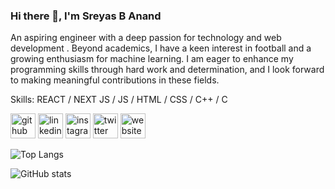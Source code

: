 ### Hi there 👋, I'm Sreyas B Anand
An aspiring engineer with a deep passion for technology and web development . Beyond academics, I have a keen interest in football and a growing enthusiasm for machine learning. I am eager to enhance my programming skills through hard work and determination, and I look forward to making meaningful contributions in these fields.

Skills:  REACT / NEXT JS  / JS / HTML / CSS / C++ / C



[<img src='https://cdn.jsdelivr.net/npm/simple-icons@3.0.1/icons/github.svg' alt='github' height='40' theme='white'>](https://github.com/sreyas-b-anand)  [<img src='https://cdn.jsdelivr.net/npm/simple-icons@3.0.1/icons/linkedin.svg' alt='linkedin' height='40'>](https://www.linkedin.com/in/https://www.linkedin.com/in/sreyas-b-anand/)  [<img src='https://cdn.jsdelivr.net/npm/simple-icons@3.0.1/icons/instagram.svg' alt='instagram' height='40'>](https://www.instagram.com/https://www.instagram.com/sre___y___a___s//)  [<img src='https://cdn.jsdelivr.net/npm/simple-icons@3.0.1/icons/twitter.svg' alt='twitter' height='40'>](https://twitter.com/https://x.com/sre___y___as___/)  [<img src='https://cdn.jsdelivr.net/npm/simple-icons@3.0.1/icons/icloud.svg' alt='website' height='40'>](https://portfolio-sreyas.vercel.app/)  

![Top Langs](https://github-readme-stats.vercel.app/api/top-langs/?username=sreyas-b-anand&theme=green)

![GitHub stats](https://github-readme-stats.vercel.app/api?username=sreyas-b-anand&show_icons=true&hide=contribs,prs&theme=dark)  

